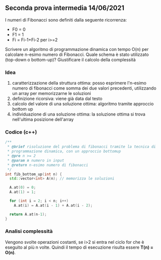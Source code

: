 ## Seconda prova intermedia 14/06/2021

I numeri di Fibonacci sono definiti dalla seguente ricorrenza: 
- F0 = 0 
- F1 = 1 
- Fi = Fi-1+Fi-2 per i>=2 

Scrivere un algoritmo di programmazione dinamica con tempo O(n) per calcolare n-esimo numero di Fibonacci. Quale schema è stato utilizzato (top-down o bottom-up)? Giustificare il calcolo della complessità

### Idea

1. caratterizzazione della struttura ottima: posso esprimere l'n-esimo numero di fibonacci come somma dei due valori precedenti, utilizzando un array per memorizzarne le soluzioni
2. definizione ricorsiva: viene già data dal testo
3. calcolo del valore di una soluzione ottima: algoritmo tramite approccio bottom up
4. individuazione di una soluzione ottima: la soluzione ottima si trova nell'ultima posizione dell'array


### Codice (c++)

```c++
/**
 * @brief risoluzione del problema di fibonacci tramite la tecnica di
 * programmazione dinamica, con un approccio bottomup
 * @pre n >= 2
 * @param n numero in input
 * @return n-esimo numero di fibonacci
 */
int fib_bottom_up(int n) {
  std::vector<int> A(n); // memorizza le soluzioni

  A.at(0) = 0;
  A.at(1) = 1;

  for (int i = 2; i < n; i++)
    A.at(i) = A.at(i - 1) + A.at(i - 2);

  return A.at(n-1);
}
```

### Analisi complessità

Vengono svolte operazioni costanti, se i>2 si entra nel ciclo for che è eseguito al più n volte. Quindi il tempo di esecuzione risulta essere **T(n) = O(n)**.
